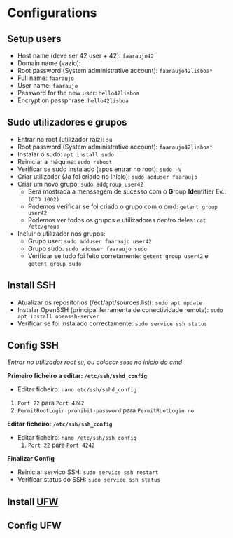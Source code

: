 # Configurations

## Setup users
- Host name (deve ser 42 user + 42): `faaraujo42`
- Domain name (vazio):
- Root password (System administrative account): `faaraujo42lisboa*`
- Full name: `faaraujo`
- User name: `faaraujo`
- Password for the new user: `hello42lisboa`
- Encryption passphrase: `hello42lisboa`

## Sudo utilizadores e grupos
- Entrar no root (utilizador raiz): `su`
- Root password (System administrative account): `faaraujo42lisboa*`
- Instalar o sudo: `apt install sudo`
- Reiniciar a máquina: `sudo reboot`
- Verificar se sudo instalado (apos entrar no root): `sudo -V`
- Criar utilizador (Ja foi criado no inicio): `sudo adduser faaraujo`
- Criar um novo grupo: `sudo addgroup user42`
  - Sera mostrada a menssagem de sucesso com o **G**roup **Id**entifier Ex.: `(GID 1002)` 
  - Podemos verificar se foi criado o grupo com o cmd: `getent group user42`
  - Podemos ver todos os grupos e utilizadores dentro deles: `cat /etc/group`
- Incluir o utilizador nos grupos: 
  - Grupo user: `sudo adduser faaraujo user42`
  - Grupo sudo: `sudo adduser faaraujo sudo`
  - Verificar se tudo foi feito corretamente: `getent group user42` e `getent group sudo` 

## Install SSH
- Atualizar os repositorios (/ect/apt/sources.list): `sudo apt update`
- Instalar OpenSSH (principal ferramenta de conectividade remota): `sudo apt install openssh-server`
- Verificar se foi instalado correctamente: `sudo service ssh status`
  
## Config SSH
*Entrar no utilizador root `su`, ou colocar `sudo` no inicio do cmd*

**Primeiro ficheiro a editar: `/etc/ssh/sshd_config`**
-  Editar ficheiro: `nano etc/ssh/sshd_config`
  1. `Port 22` para `Port 4242`
  2. `PermitRootLogin prohibit-password`  para `PermitRootLogin no`

**Editar ficheiro: `/etc/ssh/ssh_config`**
- Editar ficheiro: `nano /etc/ssh/ssh_config`
  1. `Port 22` para `Port 4242`

**Finalizar Config**
- Reiniciar servico SSH: `sudo service ssh restart`
- Verificar status do SSH: `sudo service ssh status`

## Install [UFW](./105_firewall)

## Config UFW